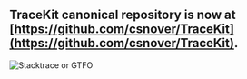 ## TraceKit canonical repository is now at [https://github.com/csnover/TraceKit](https://github.com/csnover/TraceKit).

![Stacktrace or GTFO](http://i.imgur.com/jacoj.jpg)
